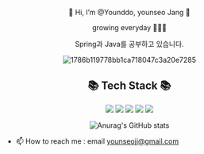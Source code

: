 <div align = center>
  
👋 Hi, I’m @Younddo, younseo Jang 👋

growing everyday 🌱🌱🌼
  
Spring과 Java를 공부하고 있습니다.
  

  
  ![1786b119778bb1ca718047c3a20e7285](https://user-images.githubusercontent.com/99253403/199625967-965e4cf0-5617-426a-a4b3-0c63359e3603.gif)

  




## 📚 Tech Stack 📚

<img src="https://img.shields.io/badge/Spring-6DB33F?style=flat&logo=spring&logoColor=white"/> <img src="https://img.shields.io/badge/SpringBoot-6DB33F?style=flat&logo=springboot&logoColor=white"/> <img src="https://img.shields.io/badge/github-181717?style=flat&logo=github&logoColor=white"/> <img src="https://img.shields.io/badge/git-F05032?style=flat&logo=git&logoColor=white"/> <img src="https://img.shields.io/badge/java-FF81F9?style=flat"/>

  

![Anurag's GitHub stats](https://github-readme-stats.vercel.app/api?username=younseo1016&show_icons=true&theme=radical)

</div>

- 📫 How to reach me : email younseojj@gmail.com

<!---
Younddo/Younddo is a ✨ special ✨ repository because its `README.md` (this file) appears on your GitHub profile.
You can click the Preview link to take a look at your changes.
--->
